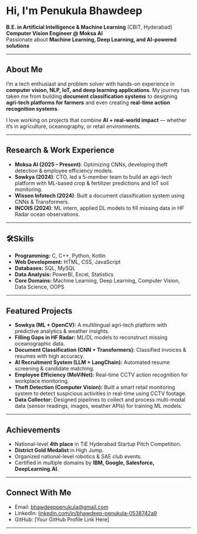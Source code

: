 # Hi, I'm Penukula Bhawdeep  

**B.E. in Artificial Intelligence & Machine Learning** (CBIT, Hyderabad)  
**Computer Vision Engineer @ Moksa AI**  
Passionate about **Machine Learning, Deep Learning, and AI-powered solutions**  

---

## About Me  
I’m a tech enthusiast and problem solver with hands-on experience in **computer vision, NLP, IoT, and deep learning applications**. My journey has taken me from building **document classification systems** to designing **agri-tech platforms for farmers** and even creating **real-time action recognition systems**.  

I love working on projects that combine **AI + real-world impact** — whether it’s in agriculture, oceanography, or retail environments.  

---

## Research & Work Experience  
- **Moksa AI (2025 – Present)**: Optimizing CNNs, developing theft detection & employee efficiency models.  
- **Sowkya (2024)**: CTO, led a 5-member team to build an agri-tech platform with ML-based crop & fertilizer predictions and IoT soil monitoring.  
- **Wissen Infotech (2024)**: Built a document classification system using CNNs & Transformers.  
- **INCOIS (2024)**: ML intern, applied DL models to fill missing data in HF Radar ocean observations.  

---

## 🛠Skills  
- **Programming:** C, C++, Python, Kotlin  
- **Web Development:** HTML, CSS, JavaScript  
- **Databases:** SQL, MySQL  
- **Data Analysis:** PowerBI, Excel, Statistics  
- **Core Domains:** Machine Learning, Deep Learning, Computer Vision, Data Science, OOPS  

---

## Featured Projects  
- **Sowkya (ML + OpenCV):** A multilingual agri-tech platform with predictive analytics & weather insights.  
- **Filling Gaps in HF Radar:** ML/DL models to reconstruct missing oceanographic data.  
- **Document Classification (CNN + Transformers):** Classified invoices & resumes with high accuracy.  
- **AI Recruitment System (LLM + LangChain):** Automated resume screening & candidate matching.  
- **Employee Efficiency (MoViNet):** Real-time CCTV action recognition for workplace monitoring.
- **Theft Detection (Computer Vision):** Built a smart retail monitoring system to detect suspicious activities in real-time using CCTV footage.  
- **Data Collector:** Designed pipelines to collect and process multi-modal data (sensor readings, images, weather APIs) for training ML models.  
 

---

## Achievements  
- National-level **4th place** in TiE Hyderabad Startup Pitch Competition.  
- **District Gold Medalist** in High Jump.  
- Organized national-level robotics & SAE club events.  
- Certified in multiple domains by **IBM, Google, Salesforce, DeepLearning.AI**.  

---

## Connect With Me  
- Email: [bhawdeeppenukula@gmail.com](mailto:bhawdeeppenukula@gmail.com)  
- LinkedIn: [linkedin.com/in/bhawdeep-penukula-0538742a9](http://www.linkedin.com/in/bhawdeep-penukula-0538742a9)  
- GitHub: [Your GitHub Profile Link Here]  

--- 

